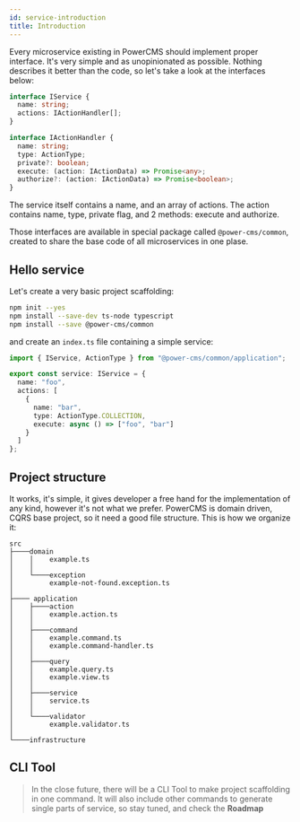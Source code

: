 ```yaml
---
id: service-introduction
title: Introduction
---
```


Every microservice existing in PowerCMS should implement proper interface. It's very simple and as unopinionated as possible. Nothing describes it better than the code, so let's take a look at the interfaces below:

```ts
interface IService {
  name: string;
  actions: IActionHandler[];
}

interface IActionHandler {
  name: string;
  type: ActionType;
  private?: boolean;
  execute: (action: IActionData) => Promise<any>;
  authorize?: (action: IActionData) => Promise<boolean>;
}
```

The service itself contains a name, and an array of actions. The action contains name, type, private flag, and 2 methods: execute and authorize.

Those interfaces are available in special package called `@power-cms/common`, created to share the base code of all microservices in one plase.

## Hello service

Let's create a very basic project scaffolding:

```bash
npm init --yes
npm install --save-dev ts-node typescript
npm install --save @power-cms/common
```

and create an `index.ts` file containing a simple service:

```ts
import { IService, ActionType } from "@power-cms/common/application";

export const service: IService = {
  name: "foo",
  actions: [
    {
      name: "bar",
      type: ActionType.COLLECTION,
      execute: async () => ["foo", "bar"]
    }
  ]
};
```

## Project structure

It works, it's simple, it gives developer a free hand for the implementation of any kind, however it's not what we prefer. PowerCMS is domain driven, CQRS base project, so it need a good file structure. This is how we organize it:

```
src
├────domain
│    │    example.ts
│    │
│    └────exception
│         example-not-found.exception.ts
│
├──── application
│    ├────action
│    │    example.action.ts
│    │
│    ├────command
│    │    example.command.ts
│    │    example.command-handler.ts
│    │
│    ├────query
│    │    example.query.ts
│    │    example.view.ts
│    │
│    ├────service
│    │    service.ts
│    │
│    └────validator
│         example.validator.ts
│
└────infrastructure
```

## CLI Tool

> In the close future, there will be a CLI Tool to make project scaffolding in one command. It will also include other commands to generate single parts of service, so stay tuned, and check the **Roadmap**
